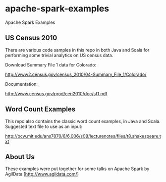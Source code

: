 # apache-spark-examples

Apache Spark Examples

## US Census 2010

There are various code samples in this repo in both Java and Scala for performing some trivial analytics on US census
data.

Download Summary File 1 data for Colorado:

http://www2.census.gov/census_2010/04-Summary_File_1/Colorado/

Documentation:

http://www.census.gov/prod/cen2010/doc/sf1.pdf

## Word Count Examples

This repo also contains the classic word count examples, in Java and Scala. Suggested text file to use as an input:

http://ocw.mit.edu/ans7870/6/6.006/s08/lecturenotes/files/t8.shakespeare.txt

## About Us

These examples were put together for some talks on Apache Spark by AgilData [http://www.agildata.com/]

